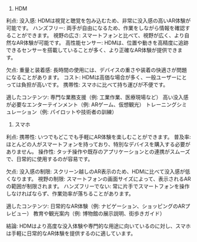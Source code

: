 1. HDM

利点:
没入感: 
HDMは視覚と聴覚を包み込むため、非常に没入感の高いAR体験が可能です。
ハンズフリー: 
両手が自由になるため、作業をしながら情報を確認することができます。
視野の広さ: 
スマートフォンと比べて、視野が広く、より自然なAR体験が可能です。
高性能センサー: 
HDMは、位置や動きを高精度に追跡できるセンサーを搭載していることが多く、より正確なAR体験が提供できます。

欠点:
重量と装着感: 
長時間の使用には、デバイスの重さや装着の快適さが問題になることがあります。
コスト: 
HDMは高価な場合が多く、一般ユーザーにとっては負担が高いです。
携帯性: 
スマホに比べて持ち運びが不便です。

適したコンテンツ:
専門な業務支援（例: 工業作業、医療現場など）
高い没入感が必要なエンターテインメント（例: ARゲーム、仮想観光）
トレーニングシミュレーション（例: パイロットや技術者の訓練）


1. スマホ

利点:
携帯性: いつでもどこでも手軽にAR体験を楽しむことができます。
普及率: ほとんどの人がスマートフォンを持っており、特別なデバイスを購入する必要がありません。
操作性: タッチ操作や既存のアプリケーションとの連携がスムーズで、日常的に使用するのが容易です。

欠点:
没入感の制限: スクリーン越しのAR表示のため、HDMに比べて没入感が低くなります。
視野の制限: スマートフォンの画面サイズによって、表示されるARの範囲が制限されます。
ハンズフリーでない: 常に片手でスマートフォンを操作しなければならず、作業効率が落ちることがあります。

適したコンテンツ:
日常的なAR体験（例: ナビゲーション、ショッピングのARプレビュー）
教育や観光案内（例: 博物館の展示説明、街歩きガイド）


結論:
HDMはより高度な没入体験や専門的な用途に向いているのに対し、スマホは手軽に日常的なAR体験を提供するのに適しています。